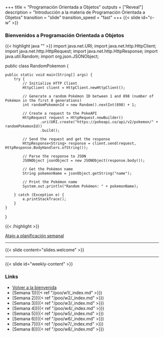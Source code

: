 +++
title = "Programación Orientada a Objetos"
outputs = ["Reveal"]
description = "Introducción a la materia de Programación Orientada a Objetos"
transition = "slide"
transition_speed = "fast"
+++
{{< slide id="c-w" >}}
### Bienvenidos a Programación Orientada a Objetos

{{< highlight java "" >}}
import java.net.URI;
import java.net.http.HttpClient;
import java.net.http.HttpRequest;
import java.net.http.HttpResponse;
import java.util.Random;
import org.json.JSONObject;

public class RandomPokemon {

    public static void main(String[] args) {
        try {
            // Initialize HTTP Client
            HttpClient client = HttpClient.newHttpClient();

            // Generate a random Pokémon ID between 1 and 898 (number of Pokémon in the first 8 generations)
            int randomPokemonId = new Random().nextInt(898) + 1;

            // Create a request to the PokeAPI
            HttpRequest request = HttpRequest.newBuilder()
                    .uri(URI.create("https://pokeapi.co/api/v2/pokemon/" + randomPokemonId))
                    .build();

            // Send the request and get the response
            HttpResponse<String> response = client.send(request, HttpResponse.BodyHandlers.ofString());

            // Parse the response to JSON
            JSONObject jsonObject = new JSONObject(response.body());

            // Get the Pokémon name
            String pokemonName = jsonObject.getString("name");

            // Print the Pokémon name
            System.out.println("Random Pokémon: " + pokemonName);

        } catch (Exception e) {
            e.printStackTrace();
        }
    }
}

{{< /highlight >}}


[Atajo a planificación semanal](#weekly-content)

---

{{< slide content="slides.welcome" >}}

---
{{< slide id="weekly-content" >}}
### Links

- [Volver a la bienvenida](#c-w)
- [Semana 1]({{< ref "/poo/w1/_index.md" >}})
- [Semana 2]({{< ref "/poo/w2/_index.md" >}})
- [Semana 3]({{< ref "/poo/w3/_index.md" >}})
- [Semana 4]({{< ref "/poo/w4/_index.md" >}})
- [Semana 5]({{< ref "/poo/w5/_index.md" >}})
- [Semana 6]({{< ref "/poo/w6/_index.md" >}})
- [Semana 7]({{< ref "/poo/w7/_index.md" >}})
- [Semana 8]({{< ref "/poo/w8/_index.md" >}})
